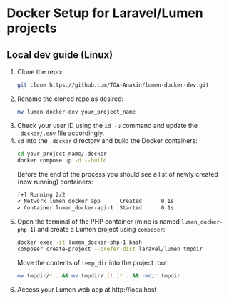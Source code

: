 # Docker Setup for Laravel/Lumen projects

## Local dev guide (Linux)

1. Clone the repo:
    ```.sh
    git clone https://github.com/TOA-Anakin/lumen-docker-dev.git
    ```
2. Rename the cloned repo as desired: 
    ```.sh
    mv lumen-docker-dev your_project_name
    ```
3. Check your user ID using the `id -u` command and update the `.docker/.env` file accordingly.
4. `cd` into the `.docker` directory and build the Docker containers:
    ```.sh
    cd your_project_name/.docker
    docker compose up -d --build
    ```
    Before the end of the process you should see a list of newly created (now running) containers:
    ```.sh
    [+] Running 2/2
    ✔ Network lumen_docker_app      Created      0.1s 
    ✔ Container lumen_docker-api-1  Started      0.1s
    ```
5. Open the terminal of the PHP container (mine is named `lumen_docker-php-1`) and create a Lumen project using `composer`:
    ```.sh
    docker exec -it lumen_docker-php-1 bash
    composer create-project --prefer-dist laravel/lumen tmpdir
    ```
    Move the contents of `temp_dir` into the project root:
    ```.sh
    mv tmpdir/* . && mv tmpdir/.[!.]* . && rmdir tmpdir
    ```
6. Access your Lumen web app at http://localhost